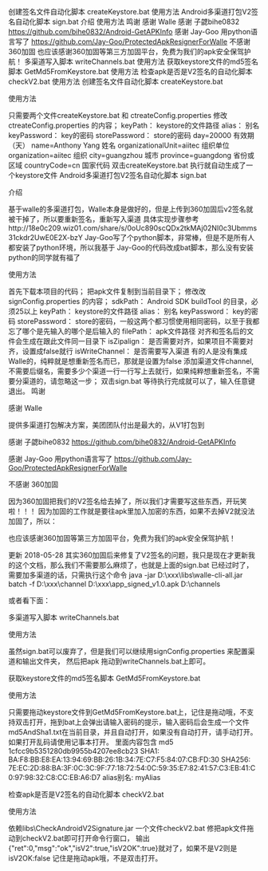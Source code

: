 创建签名文件自动化脚本 createKeystore.bat
使用方法
Android多渠道打包V2签名自动化脚本 sign.bat
介绍
使用方法
鸣谢
感谢 Walle
感谢 子勰bihe0832 https://github.com/bihe0832/Android-GetAPKInfo
感谢 Jay-Goo 用python语言写了 https://github.com/Jay-Goo/ProtectedApkResignerForWalle
不感谢 360加固
也应该感谢360加固等第三方加固平台，免费为我们的apk安全保驾护航！
多渠道写入脚本 writeChannels.bat
使用方法
获取keystore文件的md5签名脚本 GetMd5FromKeystore.bat
使用方法
检查apk是否是V2签名的自动化脚本 checkV2.bat
使用方法
创建签名文件自动化脚本 createKeystore.bat

使用方法

只需要两个文件createKeystore.bat 和 ctreateConfig.properties
修改ctreateConfig.properties 的内容；
keyPath： keystore的文件路径
alias： 别名
keyPassword： key的密码
storePassword： store的密码
day=20000 有效期（天）
name=Anthony Yang 姓名
organizationalUnit=aiitec 组织单位
organization=aiitec 组织
city=guangzhou 城市
province=guangdong 省份或区域
countryCode=cn 国家代码
双击createKeystore.bat 执行就自动生成了一个keystore文件
Android多渠道打包V2签名自动化脚本 sign.bat

介绍

基于walle的多渠道打包，Walle本身是做好的，但是上传到360加固后v2签名就被干掉了，所以要重新签名，重新写入渠道
具体实现步骤参考http://18e0c209.wiz01.com/share/s/0oUc890scQDx2tkMAj02NI0c3Ubmms31ckdr2UwE0E2X-bzY
Jay-Goo写了个python脚本，非常棒，但是不是所有人都安装了python环境，所以我基于 Jay-Goo的代码改成bat脚本，那么没有安装python的同学就有福了

使用方法

首先下载本项目的代码；
把apk文件复制到当前目录下；
修改改signConfig.properties 的内容；
sdkPath： Android SDK buildTool 的目录，必须25以上
keyPath： keystore的文件路径
alias： 别名
keyPassword： key的密码
storePassword： store的密码，一般这两个都习惯使用相同密码，以至于我都忘了哪个是先输入的哪个是后输入的
filePath： apk文件路径 对齐和签名后的文件会生成在跟此文件同一目录下
isZipalign： 是否需要对齐，如果项目不需要对齐，设置成false就行
isWriteChannel： 是否需要写入渠道 有的人是没有集成Walle的，纯粹就是想重新签名而已，那就是设置为false
添加渠道文件channel, 不需要后缀名，需要多少个渠道一行一行写上去就行，如果纯粹想重新签名，不需要分渠道的，请忽略这一步；
双击sign.bat 等待执行完成就可以了，输入任意键退出。
鸣谢

感谢 Walle

提供多渠道打包解决方案，美团团队付出是最大的，从V1打包到

感谢 子勰bihe0832 https://github.com/bihe0832/Android-GetAPKInfo

感谢 Jay-Goo 用python语言写了 https://github.com/Jay-Goo/ProtectedApkResignerForWalle

不感谢 360加固

因为360加固把我们的V2签名给去掉了，所以我们才需要写这些东西，开玩笑啦！！！
因为加固的工作就是要往apk里加入加密的东西，如果不去掉V2就没法加固了，所以：

也应该感谢360加固等第三方加固平台，免费为我们的apk安全保驾护航！

更新 2018-05-28 其实360加固后来修复了V2签名的问题，我只是现在才更新我的这个文档，那么我们不需要那么麻烦了，也就是上面的sign.bat 已经过时了，需要加多渠道的话，只需执行这个命令
java -jar D:\xxx\libs\walle-cli-all.jar batch -f D:\xxx\channel D:\xxx\app_signed_v1.0.apk D:\channels

或者看下面：

多渠道写入脚本 writeChannels.bat

使用方法

虽然sign.bat可以废弃了，但是我们可以继续用signConfig.properties 来配置渠道和输出文件夹， 然后把apk 拖动到writeChannels.bat上即可。

获取keystore文件的md5签名脚本 GetMd5FromKeystore.bat

使用方法

只需要拖动keystore文件到GetMd5FromKeystore.bat上，记住是拖动哦，不支持双击打开，拖到bat上会弹出请输入密码的提示，输入密码后会生成一个文件md5AndSha1.txt在当前目录，并且自动打开，如果没有自动打开，请手动打开。如果打开乱码请使用记事本打开。
里面内容包含 md5 1cfcc9b5351280db9955b4207ee8cb23
SHA1: BA:F8:BB:E8:EA:13:94:69:BB:26:1B:34:7E:C7:F5:84:07:CB:FD:30 SHA256: 7E:EC:2D:88:BA:3F:0C:3C:9F:77:18:72:54:0C:59:35:E7:82:41:57:C3:EB:41:C0:97:98:32:C8:CC:EB:A6:D7
alias别名: myAlias

检查apk是否是V2签名的自动化脚本 checkV2.bat

使用方法

依赖libs\CheckAndroidV2Signature.jar 一个文件checkV2.bat
修把apk文件拖动到checkV2.bat即可打开命令行窗口，
输出{"ret":0,"msg":"ok","isV2":true,"isV2OK":true}就对了，如果不是V2则是isV2OK:false
记住是拖动apk哦，不是双击打开。


